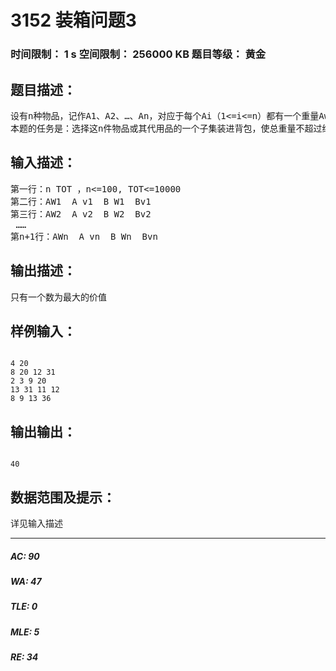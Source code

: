 # 3152 装箱问题3   
### 时间限制： 1 s     空间限制： 256000 KB     题目等级： 黄金  
## 题目描述：  

<pre>
设有n种物品，记作A1、A2、…、An，对应于每个Ai（1<=i<=n）都有一个重量Awi和价值Avi（重量和价值都为正整数）。另外，对应于每个Ai，都有一件可代替它的“代用品”Bi，Bi的重量和价值分别为Bwi和Bvi。
本题的任务是：选择这n件物品或其代用品的一个子集装进背包，使总重量不超过给定重量TOT，同时使总价值VAL最高。装填的第I步，要么装入Ai，要么装入Bi，要么Ai和Bi都不装。
</pre>
  
  
## 输入描述：  

<pre>
第一行：n TOT ，n<=100, TOT<=10000
第二行：AW1  A v1  B W1  Bv1
第三行：AW2  A v2  B W2  Bv2
 ……
第n+1行：AWn  A vn  B Wn  Bvn
</pre>
  
  
## 输出描述：  

<pre>
只有一个数为最大的价值
</pre>
  
  
## 样例输入：  

<pre><code>
4 20
8 20 12 31
2 3 9 20
13 31 11 12
8 9 13 36
</code></pre>
  
  
## 输出输出：  

<pre><code>
40
</code></pre>
  
  
## 数据范围及提示：  

<pre>
详见输入描述
</pre>
  
  
***  

##### AC: 90  
##### WA: 47  
##### TLE: 0  
##### MLE: 5  
##### RE: 34  
